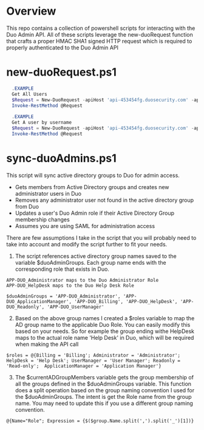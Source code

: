 # Overview
This repo contains a collection of powershell scripts for interacting with the Duo Admin API. 
All of these scripts leverage the new-duoRequest function that crafts a proper HMAC SHA1 signed HTTP request which is required to properly 
authenticated to the Duo Admin API

# new-duoRequest.ps1
```powershell
  .EXAMPLE
  Get All Users
  $Request = New-DuoRequest -apiHost 'api-453454fg.duosecurity.com' -apiEndpoint '/admin/v1/users' -apiKey '456fghgf23s3' -apiSecret '4354354dfg211525' 
  Invoke-RestMethod @Request
  
  .EXAMPLE
  Get A user by username
  $Request = New-DuoRequest -apiHost 'api-453454fg.duosecurity.com' -apiEndpoint '/admin/v1/users' -apiKey '456fghgf23s3' -apiSecret '4354354dfg211525' -requestParams @{username = 'user@test.com'}
  Invoke-RestMethod @Request 
 ```
 
 # sync-duoAdmins.ps1

This script will sync active directory groups to Duo for admin access.

- Gets members from Active Directory groups and creates new administrator users in Duo
- Removes any administrator user not found in the active directory group from Duo
- Updates a user's Duo Admin role if their Active Directory Group membership changes
- Assumes you are using SAML for administration access

There are few assumptions I take in the script that you will probably need to take into account and modify the script further to fit your needs. 

1. The script references active directory group names saved to the variable $duoAdminGroups. Each group name ends with the corresponding role that exists in Duo.
```
APP-DUO_Administrator maps to the Duo Administrator Role
APP-DUO_HelpDesk maps to the Duo Help Desk Role

$duoAdminGroups = 'APP-DUO_Administrator', 'APP-DUO_ApplicationManager', 'APP-DUO_Billing', 'APP-DUO_HelpDesk', 'APP-DUO_Readonly', 'APP-DUO_UserManager'
```
2. Based on the above group names I created a $roles variable to map the AD group name to the applicable Duo Role. You can easily modify this based on your needs. So for example the group ending withe HelpDesk maps to the actual role name 'Help Desk' in Duo, which will be required when making the API call
```
$roles = @{Billing = 'Billing'; Administrator = 'Administrator'; HelpDesk = 'Help Desk'; UserManager = 'User Manager'; Readonly = 'Read-only';  ApplicationManager = 'Application Manager'}
```
3. The $currentADGroupMembers variable gets the group membership of all the groups defined in the $duoAdminGroups variable. This function does a split operation based on the group naming convention I used for the $duoAdminGroups. The intent is get the Role name from the group name. You may need to update this if you use a different group naming convention. 
```
@{Name="Role"; Expression = {$($group.Name.split(',').split('_')[1])}
```
